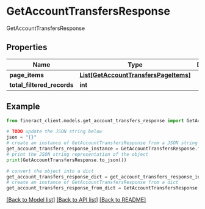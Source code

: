 # GetAccountTransfersResponse

GetAccountTransfersResponse

## Properties

Name | Type | Description | Notes
------------ | ------------- | ------------- | -------------
**page_items** | [**List[GetAccountTransfersPageItems]**](GetAccountTransfersPageItems.md) |  | [optional] 
**total_filtered_records** | **int** |  | [optional] 

## Example

```python
from fineract_client.models.get_account_transfers_response import GetAccountTransfersResponse

# TODO update the JSON string below
json = "{}"
# create an instance of GetAccountTransfersResponse from a JSON string
get_account_transfers_response_instance = GetAccountTransfersResponse.from_json(json)
# print the JSON string representation of the object
print(GetAccountTransfersResponse.to_json())

# convert the object into a dict
get_account_transfers_response_dict = get_account_transfers_response_instance.to_dict()
# create an instance of GetAccountTransfersResponse from a dict
get_account_transfers_response_from_dict = GetAccountTransfersResponse.from_dict(get_account_transfers_response_dict)
```
[[Back to Model list]](../README.md#documentation-for-models) [[Back to API list]](../README.md#documentation-for-api-endpoints) [[Back to README]](../README.md)


